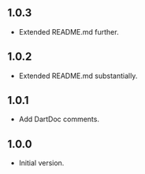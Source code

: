 ## 1.0.3

- Extended README.md further.

## 1.0.2

- Extended README.md substantially.

## 1.0.1

- Add DartDoc comments.

## 1.0.0

- Initial version.
